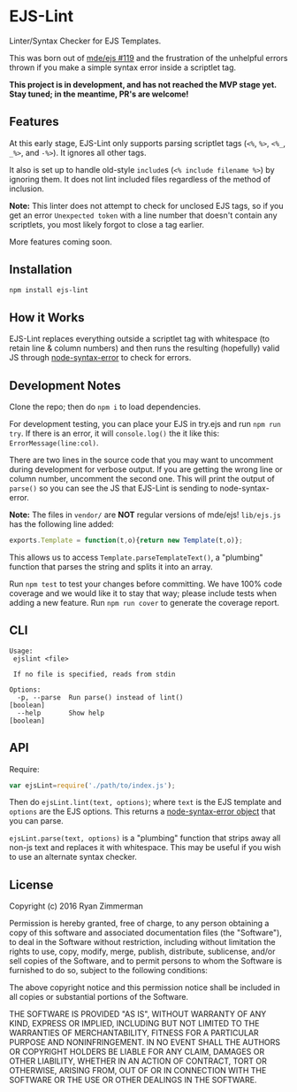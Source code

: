 # EJS-Lint

Linter/Syntax Checker for EJS Templates.

This was born out of [mde/ejs #119](https://github.com/mde/ejs/issues/119) and the frustration of the unhelpful errors thrown if you make a simple syntax error inside a scriptlet tag.

**This project is in development, and has not reached the MVP stage yet. Stay tuned; in the meantime, PR's are welcome!**

## Features

At this early stage, EJS-Lint only supports parsing scriptlet tags (`<%`, `%>`, `<%_`, `_%>`, and `-%>`). It ignores all other tags.

It also is set up to handle old-style `include`s (`<% include filename %>`) by ignoring them. It does not lint included files regardless of the method of inclusion.

**Note:** This linter does not attempt to check for unclosed EJS tags, so if you get an error `Unexpected token` with a line number that doesn't contain any scriptlets, you most likely forgot to close a tag earlier.

More features coming soon.

## Installation

```bash
npm install ejs-lint
```

## How it Works

EJS-Lint replaces everything outside a scriptlet tag with whitespace (to retain line & column numbers) and then runs the resulting (hopefully) valid JS through [node-syntax-error](https://github.com/substack/node-syntax-error) to check for errors.

## Development Notes

Clone the repo; then do `npm i` to load dependencies.

For development testing, you can place your EJS in try.ejs and run `npm run try`. If there is an error, it will `console.log()` the it like this: `ErrorMessage(line:col)`.

There are two lines in the source code that you may want to uncomment during development for verbose output. If you are getting the wrong line or column number, uncomment the second one. This will print the output of `parse()` so you can see the JS that EJS-Lint is sending to node-syntax-error.

**Note:** The files in `vendor/` are **NOT** regular versions of mde/ejs! `lib/ejs.js` has the following line added:
```js
exports.Template = function(t,o){return new Template(t,o)};
```

This allows us to access `Template.parseTemplateText()`, a "plumbing" function that parses the string and splits it into an array.

Run `npm test` to test your changes before committing. We have 100% code coverage and we would like it to stay that way; please include tests when adding a new feature. Run `npm run cover` to generate the coverage report.

## CLI

```
Usage:
 ejslint <file>

 If no file is specified, reads from stdin

Options:
  -p, --parse  Run parse() instead of lint()                           [boolean]
  --help       Show help                                               [boolean]
```

## API

Require:
```js
var ejsLint=require('./path/to/index.js');
```
Then do `ejsLint.lint(text, options)`; where `text` is the EJS template and `options` are the EJS options. This returns a [node-syntax-error object](https://github.com/substack/node-syntax-error#attributes) that you can parse.

`ejsLint.parse(text, options)` is a "plumbing" function that strips away all non-js text and replaces it with whitespace. This may be useful if you wish to use an alternate syntax checker.

## License

Copyright (c) 2016 Ryan Zimmerman

Permission is hereby granted, free of charge, to any person obtaining a copy of this software and associated documentation files (the "Software"), to deal in the Software without restriction, including without limitation the rights to use, copy, modify, merge, publish, distribute, sublicense, and/or sell copies of the Software, and to permit persons to whom the Software is furnished to do so, subject to the following conditions:

The above copyright notice and this permission notice shall be included in all copies or substantial portions of the Software.

THE SOFTWARE IS PROVIDED "AS IS", WITHOUT WARRANTY OF ANY KIND, EXPRESS OR IMPLIED, INCLUDING BUT NOT LIMITED TO THE WARRANTIES OF MERCHANTABILITY, FITNESS FOR A PARTICULAR PURPOSE AND NONINFRINGEMENT. IN NO EVENT SHALL THE AUTHORS OR COPYRIGHT HOLDERS BE LIABLE FOR ANY CLAIM, DAMAGES OR OTHER LIABILITY, WHETHER IN AN ACTION OF CONTRACT, TORT OR OTHERWISE, ARISING FROM, OUT OF OR IN CONNECTION WITH THE SOFTWARE OR THE USE OR OTHER DEALINGS IN THE SOFTWARE.
